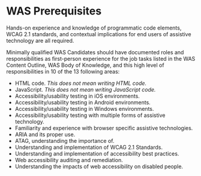 # WAS Prerequisites

Hands-on experience and knowledge of programmatic code elements, WCAG 2.1 standards, and contextual implications for end users of assistive technology are all required.

Minimally qualified WAS Candidates should have documented roles and responsibilities as first-person experience for the job tasks listed in the WAS Content Outline, WAS Body of Knowledge, and this high level of responsibilities in 10 of the 13 following areas:

- HTML code. *This does not mean writing HTML code.*
- JavaScript. *This does not mean writing JavaScript code.*
- Accessibility/usability testing in iOS environments.
- Accessibility/usability testing in Android environments.
- Accessibility/usability testing in Windows environments.
- Accessibility/usability testing with multiple forms of assistive technology.
- Familiarity and experience with browser specific assistive technologies.
- ARIA and its proper use.
- ATAG, understanding the importance of.
- Understanding and implementation of WCAG 2.1 Standards.
- Understanding and implementation of accessibility best practices.
- Web accessibility auditing and remediation.
- Understanding the impacts of web accessibility on disabled people.
